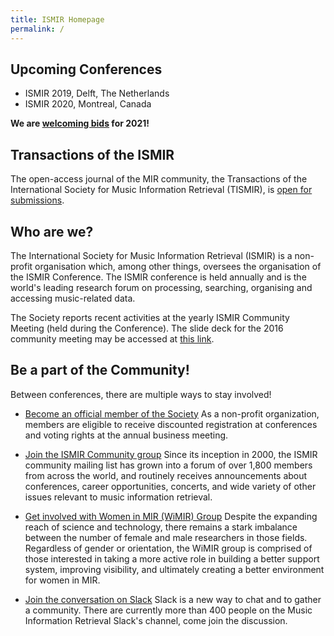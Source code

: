 ```yaml
---
title: ISMIR Homepage
permalink: /
---
```


## Upcoming Conferences

* ISMIR 2019, Delft, The Netherlands
* ISMIR 2020, Montreal, Canada

**We are [welcoming bids]({{relative_url}}/pdfs/Call4Hosting-ISMIR-0.8.pdf) for 2021!**


## Transactions of the ISMIR

The open-access journal of the MIR community, the Transactions of the
International Society for Music Information Retrieval (TISMIR), is
[open for submissions](http://transactions.ismir.net/).


## Who are we?

The International Society for Music Information Retrieval (ISMIR) is a non-profit
organisation which, among other things, oversees the organisation of the ISMIR
Conference. The ISMIR conference is held annually and is the world's leading
research forum on processing, searching, organising and accessing music-related data.


The Society reports recent activities at the yearly ISMIR Community
Meeting (held during the Conference). The slide deck for the 2016 community
meeting may be accessed at [this link](https://docs.google.com/presentation/d/1PGFeUkegm4T-XlKNQa-w37dOQvVj2AZQBZl0_ceQ1Tc/pub?start=false&loop=false&delayms=3000).


## Be a part of the Community!

Between conferences, there are multiple ways to stay involved!

 * [Become an official member of the Society]({{relative_url}}/membership)
    As a non-profit organization, members are eligible to receive discounted
    registration at conferences and voting rights at the annual business meeting.

 * [Join the ISMIR Community group](https://groups.google.com/a/ismir.net/forum/#!forum/community)
    Since its inception in 2000, the ISMIR community mailing list has grown into
    a forum of over 1,800 members from across the world, and routinely
    receives announcements about conferences, career opportunities, concerts,
    and wide variety of other issues relevant to music information retrieval.
 * [Get involved with Women in MIR (WiMIR) Group](https://groups.google.com/forum/#!forum/wimir)
    Despite the expanding reach of science and technology, there remains a stark
    imbalance between the number of female and male researchers in those fields.
    Regardless of gender or orientation, the WiMIR group is comprised of those interested
    in taking a more active role in building a better support system, improving
    visibility, and ultimately creating a better environment for women in MIR.
* [Join the conversation on Slack](https://slackpass.io/mircommunity)
    Slack is a new way to chat and to gather a community. There are currently more than 400
    people on the Music Information Retrieval Slack's channel, come join the discussion.
